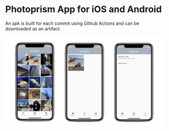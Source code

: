 # Photoprism App for iOS and Android

An apk is built for each commit using Github Actions and can be downloaded as an artifact.

![alt text](assets/iphone_photo.png "iPhone App Photos View")
